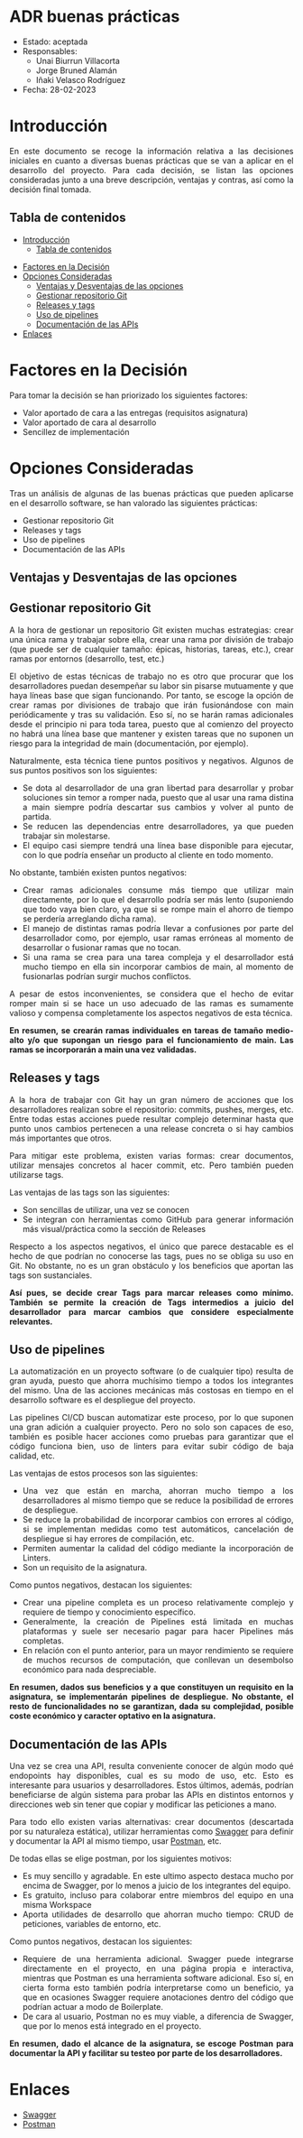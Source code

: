 # ADR buenas prácticas <!-- omit from toc -->

* Estado: aceptada
* Responsables:
  * Unai Biurrun Villacorta
  * Jorge Bruned Alamán
  * Iñaki Velasco Rodríguez
* Fecha: 28-02-2023

# Introducción
<div style="text-align: justify!important">

En este documento se recoge la información relativa a las decisiones iniciales en cuanto a diversas buenas prácticas que se van a aplicar en el desarrollo del proyecto. Para cada decisión, se listan las opciones consideradas junto a una breve descripción, ventajas y contras, así como la decisión final tomada.
</div>

## Tabla de contenidos

<!-- TOC -->
- [Introducción](#introducción)
  - [Tabla de contenidos](#tabla-de-contenidos)
* [Factores en la Decisión](#factores-en-la-decisión)
* [Opciones Consideradas](#opciones-consideradas)
  * [Ventajas y Desventajas de las opciones](#ventajas-y-desventajas-de-las-opciones)
  * [Gestionar repositorio Git](#gestionar-repositorio-git)
  * [Releases y tags](#releases-y-tags)
  * [Uso de pipelines](#uso-de-pipelines)
  * [Documentación de las APIs](#documentación-de-las-apis)
* [Enlaces](#enlaces)
<!-- TOC -->


# Factores en la Decisión
<div style="text-align: justify!important">

Para tomar la decisión se han priorizado los siguientes factores:
* Valor aportado de cara a las entregas (requisitos asignatura)
* Valor aportado de cara al desarrollo
* Sencillez de implementación
</div>

# Opciones Consideradas
<div style="text-align: justify!important">

Tras un análisis de algunas de las buenas prácticas que pueden aplicarse en el desarrollo software, se han valorado las siguientes prácticas:
* Gestionar repositorio Git
* Releases y tags
* Uso de pipelines
* Documentación de las APIs

</div>

## Ventajas y Desventajas de las opciones

## Gestionar repositorio Git
<div style="text-align: justify!important">

A la hora de gestionar un repositorio Git existen muchas estrategias: crear una única rama y trabajar sobre ella, crear una rama por división de trabajo (que puede ser de cualquier tamaño: épicas, historias, tareas, etc.), crear ramas por entornos (desarrollo, test, etc.)

El objetivo de estas técnicas de trabajo no es otro que procurar que los desarrolladores puedan desempeñar su labor sin pisarse mutuamente y que haya líneas base que sigan funcionando. 
Por tanto, se escoge la opción de crear ramas por divisiones de trabajo que irán fusionándose con main periódicamente y tras su validación. 
Eso sí, no se harán ramas adicionales desde el principio ni para toda tarea, puesto que al comienzo del proyecto no habrá una línea base que mantener y existen tareas que no suponen un riesgo para la integridad de main (documentación, por ejemplo).

Naturalmente, esta técnica tiene puntos positivos y negativos. Algunos de sus puntos positivos son los siguientes:

* Se dota al desarrollador de una gran libertad para desarrollar y probar soluciones sin temor a romper nada, puesto que al usar una rama distina a main siempre podría descartar sus cambios y volver al punto de partida.
* Se reducen las dependencias entre desarrolladores, ya que pueden trabajar sin molestarse.
* El equipo casi siempre tendrá una línea base disponible para ejecutar, con lo que podría enseñar un producto al cliente en todo momento.

No obstante, también existen puntos negativos:
* Crear ramas adicionales consume más tiempo que utilizar main directamente, por lo que el desarrollo podría ser más lento (suponiendo que todo vaya bien claro, ya que si se rompe main el ahorro de tiempo se perdería arreglando dicha rama).
* El manejo de distintas ramas podría llevar a confusiones por parte del desarrollador como, por ejemplo, usar ramas erróneas al momento de desarrollar o fusionar ramas que no tocan.
* Si una rama se crea para una tarea compleja y el desarrollador está mucho tiempo en ella sin incorporar cambios de main, al momento de fusionarlas podrían surgir muchos conflictos.

A pesar de estos inconvenientes, se considera que el hecho de evitar romper main si se hace un uso adecuado de las ramas es sumamente valioso y compensa completamente los aspectos negativos de esta técnica.

**En resumen, se crearán ramas individuales en tareas de tamaño medio-alto y/o que supongan un riesgo para el funcionamiento de main. Las ramas se incorporarán a main una vez validadas.**
</div>

## Releases y tags
<div style="text-align: justify!important">

A la hora de trabajar con Git hay un gran número de acciones que los desarrolladores realizan sobre el repositorio: commits, pushes, merges, etc. 
Entre todas estas acciones puede resultar complejo determinar hasta que punto unos cambios pertenecen a una release concreta o si hay cambios más importantes que otros.

Para mitigar este problema, existen varias formas: crear documentos, utilizar mensajes concretos al hacer commit, etc. Pero también pueden utilizarse tags.

Las ventajas de las tags son las siguientes:
* Son sencillas de utilizar, una vez se conocen
* Se integran con herramientas como GitHub para generar información más visual/práctica como la sección de Releases

Respecto a los aspectos negativos, el único que parece destacable es el hecho de que podrían no conocerse las tags, pues no se obliga su uso en Git. No obstante, no es un gran obstáculo y los beneficios que aportan las tags son sustanciales.

**Así pues, se decide crear Tags para marcar releases como mínimo. También se permite la creación de Tags intermedios a juicio del desarrollador para marcar cambios que considere especialmente relevantes.**
</div>

## Uso de pipelines
<div style="text-align: justify!important">

La automatización en un proyecto software (o de cualquier tipo) resulta de gran ayuda, puesto que ahorra muchísimo tiempo a todos los integrantes del mismo. 
Una de las acciones mecánicas más costosas en tiempo en el desarrollo software es el despliegue del proyecto.

Las pipelines CI/CD buscan automatizar este proceso, por lo que suponen una gran adición a cualquier proyecto. Pero no solo son capaces de eso, también es posible hacer acciones como pruebas para garantizar que el código funciona bien, uso de linters para evitar subir código de baja calidad, etc.

Las ventajas de estos procesos son las siguientes:
* Una vez que están en marcha, ahorran mucho tiempo a los desarrolladores al mismo tiempo que se reduce la posibilidad de errores de despliegue.
* Se reduce la probabilidad de incorporar cambios con errores al código, si se implementan medidas como test automáticos, cancelación de despliegue si hay errores de compilación, etc.
* Permiten aumentar la calidad del código mediante la incorporación de Linters.
* Son un requisito de la asignatura.

Como puntos negativos, destacan los siguientes:
* Crear una pipeline completa es un proceso relativamente complejo y requiere de tiempo y conocimiento específico. 
* Generalmente, la creación de Pipelines está limitada en muchas plataformas y suele ser necesario pagar para hacer Pipelines más completas.
* En relación con el punto anterior, para un mayor rendimiento se requiere de muchos recursos de computación, que conllevan un desembolso económico para nada despreciable. 

**En resumen, dados sus beneficios y a que constituyen un requisito en la asignatura, se implementarán pipelines de despliegue. No obstante, el resto de funcionalidades no se garantizan, dada su complejidad, posible coste económico y caracter optativo en la asignatura.**
</div>

## Documentación de las APIs
<div style="text-align: justify!important">

Una vez se crea una API, resulta conveniente conocer de algún modo qué endopoints hay disponibles, cual es su modo de uso, etc. Esto es interesante para usuarios y desarrolladores. Estos últimos, además, podrían beneficiarse de algún sistema para probar las APIs en distintos entornos y direcciones web sin tener que copiar y modificar las peticiones a mano.

Para todo ello existen varias alternativas: crear documentos (descartada por su naturaleza estática), utilizar herramientas como [Swagger](https://swagger.io/) para definir y documentar la API al mismo tiempo, usar [Postman](https://www.postman.com/), etc.

De todas ellas se elige postman, por los siguientes motivos:
* Es muy sencillo y agradable. En este ultimo aspecto destaca mucho por encima de Swagger, por lo menos a juicio de los integrantes del equipo.
* Es gratuito, incluso para colaborar entre miembros del equipo en una misma Workspace
* Aporta utilidades de desarrollo que ahorran mucho tiempo: CRUD de peticiones, variables de entorno, etc.

Como puntos negativos, destacan los siguientes:
* Requiere de una herramienta adicional. Swagger puede integrarse directamente en el proyecto, en una página propia e interactiva, mientras que Postman es una herramienta software adicional. Eso sí, en cierta forma esto también podría interpretarse como un beneficio, ya que en ocasiones Swagger requiere anotaciones dentro del código que podrían actuar a modo de Boilerplate.
* De cara al usuario, Postman no es muy viable, a diferencia de Swagger, que por lo menos está integrado en el proyecto.

**En resumen, dado el alcance de la asignatura, se escoge Postman para documentar la API y facilitar su testeo por parte de los desarrolladores.**
</div>


# Enlaces
<div style="text-align: justify!important">

* [Swagger](https://swagger.io/)
* [Postman](https://www.postman.com/)

</div>